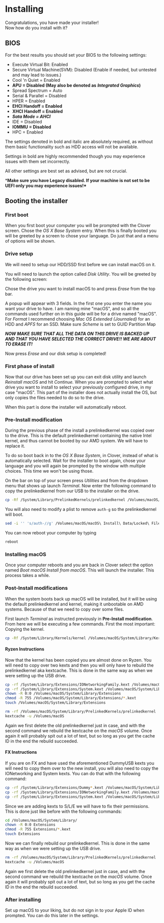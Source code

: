 # Installing

Congratulations, you have made your installer!  
Now how do you install with it?

## BIOS

For the best results you should set your BIOS to the following settings:

* Execute Virtual Bit: Enabled 
* Secure Virtual Machine\(SVM\): Disabled \(Enable if needed, but untested and may lead to issues.\)
* Cool 'n Quiet = Enabled 
* **APU = Disabled \(May also be denoted as** _**Integrated Graphics**_**\)**
* Spread Spectrum = Auto 
* Serial & Parallel = Disabled 
* HPER = Enabled 
* **EHCI Handoff = Enabled** 
* **XHCI Handoff = Enabled** 
* _**Sata Mode = AHCI**_ 
* IDE = Disabled 
* **IOMMU = Disabled**
* HPC = Enabled

The settings denoted in bold and italic are absolutely required, as without them basic functionality such as HDD access will not be available.

Settings in bold are highly recommended though you may experience issues with them set incorrectly.

All other settings are best set as advised, but are not crucial.

\***Make sure you have Legacy disabled. If your machine is not set to be UEFI only you may experience issues!\***

## Booting the installer

### First boot

When you first boot your computer you will be prompted with the Clover screen. Chose the _OS X Base System_ entry. When this is finally booted you will be greeted by a screen to chose your language. Do just that and a menu of options will be shown.

### Drive setup

We will need to setup our HDD/SSD first before we can install macOS on it.

You will need to launch the option called _Disk Utility_. You will be greeted by the following screen:

Chose the drive you want to install macOS to and press _Erase_ from the top bar.

A popup will appear with 3 fields. In the first one you enter the name you want your drive to have. I am naming mine "macOS", and so all the commands used further on in this guide will be for a drive named "macOS". For _Format_ I recommend choosing _Mac OS Extended \(Journaled\)_ for an HDD and _APFS_ for an SSD. Make sure _Scheme_ is set to GUID Partition Map

_**NOW MAKE SURE THAT ALL THE DATA ON THIS DRIVE IS BACKED UP AND THAT YOU HAVE SELECTED THE CORRECT DRIVE!! WE ARE ABOUT TO ERASE IT!**_

Now press _Erase_ and our disk setup is completed!

### First phase of install

Now that our drive has been set up you can exit disk utility and launch _Reinstall macOS_ and hit _Continue._ When you are prompted to select what drive you want to install to select your previously configured drive, in my case "macOS". This part of the installer does not actually install the OS, but only copies the files needed to do so to the drive.

When this part is done the installer will automatically reboot.

### Pre-Install modification

During the previous phase of the install a prelinkedkernel was copied over to the drive. This is the default prelinkedkernel containing the native Intel kernel, and thus cannot be booted by our AMD system. We will have to replace it.

To do so boot back in to the _OS X Base System_, in Clover, instead of what is automatically selected. Wait for the installer to boot again, chose your language and you will again be prompted by the window with multiple choices. This time we won't be using those.

On the bar on top of your screen press _Utilities_ and from the dropdown menu that shows up launch _Terminal_. Now enter the following command to copy the prelinkedkernel from our USB to the installer on the drive.

```bash
cp -Rf /System/Library/PrelinkedKernels/prelinkedkernel /Volumes/macOS/macOS\ Install\ Data/Locked\ Files/Boot\ Files/prelinkedkernel
```

You will also need to modify a plist to remove `auth-g` so the prelinkedkernel will boot.

```bash
sed -i '' 's/auth-//g' /Volumes/macOS/macOS\ Install\ Data/Locked\ Files/Boot\ Files/com.apple.Boot.plist
```

You can now reboot your computer by typing

```bash
reboot
```

### Installing macOS

Once your computer reboots and you are back in Clover select the option named _Boot macOS Install from macOS_. This will launch the installer. This process takes a while.

### Post-Install modifications

When the system boots back up macOS will be installed, but it will be using the default prelinkedkernel and kernel, making it unbootable on AMD systems. Because of that we need to copy over some files.

First launch _Terminal_ as instructed previously in **Pre-Install modification**. From here we will be executing a few commands. First the most important: Copying the kernel.

```bash
cp -Rf /System/Library/Kernels/kernel /Volumes/macOS/System/Library/Kernels/kernel
```

#### Ryzen Instructions

Now that the kernel has been copied you are almost done on Ryzen. You will need to copy over two kexts and then you will only have to rebuild the prelinkedkernel aka kextcache. This is done in the same way as when we were setting up the USB drive.

```bash
cp -rf /System/Library/Extensions/IONetworkingFamily.kext /Volumes/macOS/System/Library/Extensions/IONetworkingFamily.kext
cp -rf /System/Library/Extensions/System.kext /Volumes/macOS/System/Library/Extensions/System.kext
chown -R 0:0 /Volumes/macOS/System/Library/Extensions
chmod -R 755 /Volumes/macOS/System/Library/Extensions/*.kext
touch /Volumes/macOS/System/Library/Extensions

rm -rf /Volumes/macOS/System/Library/PrelinkedKernels/prelinkedkernel
kextcache -u /Volumes/macOS
```

Again we first delete the old prelinkedkernel just in case, and with the second command we rebuild the kextcache on the _macOS_ volume. Once again it will probably spit out a lot of text, but so long as you get the cache ID in the end the rebuild succeeded.

#### FX Instructions

If you are on FX and have used the aforementioned DummyUSB kexts you will need to copy them over to the new install, you will also need to copy the IONetworking and System kexts. You can do that with the following command:

```bash
cp -rf /System/Library/Extensions/Dummy*.kext /Volumes/macOS/System/Library/Extensions/
cp -rf /System/Library/Extensions/IONetworkingFamily.kext /Volumes/macOS/System/Library/Extensions/IONetworkingFamily.kext
cp -rf /System/Library/Extensions/System.kext /Volumes/macOS/System/Library/Extensions/System.kext
```

Since we are adding kexts to S/L/E we will have to fix their permissions. This is done just like before with the following commands:

```bash
cd /Volumes/macOS/System/Library/
chown -R 0:0 Extensions
chmod -R 755 Extensions/*.kext
touch Extensions
```

Now we can finally rebuild our prelinkedkernel. This is done in the same way as when we were setting up the USB drive.

```bash
rm -rf /Volumes/macOS/System/Library/PrelinkedKernels/prelinkedkernel
kextcache -u /Volumes/macOS
```

Again we first delete the old prelinkedkernel just in case, and with the second command we rebuild the kextcache on the _macOS_ volume. Once again it will probably spit out a lot of text, but so long as you get the cache ID in the end the rebuild succeeded.

### After installing

Set up macOS to your liking, but do not sign in to your Apple ID when prompted. You can do this later in the settings.

